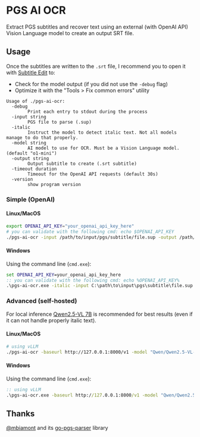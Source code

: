 # PGS AI OCR

Extract PGS subtitles and recover text using an external (with OpenAI API) Vision Language model to create an output SRT file.

## Usage

Once the subtitles are written to the `.srt` file, I recommend you to open it with [Subtitle Edit](https://github.com/SubtitleEdit/subtitleedit) to:

- Check for the model output (if you did not use the `-debug` flag)
- Optimize it with the "Tools > Fix common errors" utility

```raw
Usage of ./pgs-ai-ocr:
  -debug
        Print each entry to stdout during the process
  -input string
        PGS file to parse (.sup)
  -italic
        Instruct the model to detect italic text. Not all models manage to do that properly.
  -model string
        AI model to use for OCR. Must be a Vision Language model. (default "o1-mini")
  -output string
        Output subtitle to create (.srt subtitle)
  -timeout duration
        Timeout for the OpenAI API requests (default 30s)
  -version
        show program version
```

### Simple (OpenAI)

#### Linux/MacOS

```bash
export OPENAI_API_KEY="your_openai_api_key_here"
# you can validate with the following cmd: echo $OPENAI_API_KEY
./pgs-ai-ocr -input /path/to/input/pgs/subtitle/file.sup -output /path/to/output/subtitle/file.srt -debug
```

#### Windows

Using the command line (`cmd.exe`):

```bat
set OPENAI_API_KEY=your_openai_api_key_here
:: you can validate with the following cmd: echo %OPENAI_API_KEY%
.\pgs-ai-ocr.exe -italic -input C:\path\to\input\pgs\subtitle\file.sup -output C:\path\to\output\subtitle\file.srt -debug
```

### Advanced (self-hosted)

For local inference [Qwen2.5-VL 7B](https://huggingface.co/Qwen/Qwen2.5-VL-7B-Instruct) is recommended for best results (even if it can not handle properly italic text).

#### Linux/MacOS

```bash
# using vLLM
./pgs-ai-ocr -baseurl http://127.0.0.1:8000/v1 -model "Qwen/Qwen2.5-VL-7B-Instruct" -input /path/to/input/pgs/subtitle/file.sup -output /path/to/output/subtitle/file.srt -debug
```

#### Windows

Using the command line (`cmd.exe`):

```bat
:: using vLLM
.\pgs-ai-ocr.exe -baseurl http://127.0.0.1:8000/v1 -model "Qwen/Qwen2.5-VL-7B-Instruct" -input C:\path\to\input\pgs\subtitle\file.sup -output C:\path\to\output\subtitle\file.srt -debug
```

## Thanks

[@mbiamont](https://github.com/mbiamont) and its [go-pgs-parser](https://github.com/mbiamont/go-pgs-parser) library
